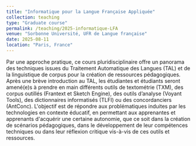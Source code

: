 ```yaml
---
title: "Informatique pour la Langue Française Appliquée"
collection: teaching
type: "Graduate course"
permalink: /teaching/2025-informatique-LFA
venue: "Sorbonne Université, UFR de Langue française"
date: 2025-08-11
location: "Paris, France"
---
```


Par une approche pratique, ce cours pluridisciplinaire offre un panorama des techniques issues du Traitement Automatique des Langues (TAL) et de la linguistique de corpus pour la création de ressources pédagogiques. Après une brève introduction au TAL, les étudiantes et étudiants seront amené(e)s à prendre en main différents outils de textométrie (TXM), des corpus outillés (Frantext et Sketch Engine), des outils d’analyse (Voyant Tools), des dictionnaires informatisés (TLFI) ou des concordanciers (AntConc). L'objectif est de répondre aux problématiques induites par les technologies en contexte éducatif, en permettant aux apprenantes et apprenants d'acquérir une certaine autonomie, que ce soit dans la création de scénarios pédagogiques, dans le développement de leur compétences techniques ou dans leur réflexion critique vis-à-vis de ces outils et ressources.
